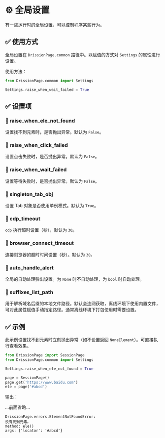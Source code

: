 # ⚙️ 全局设置

有一些运行时的全局设置，可以控制程序某些行为。

## ✅️️ 使用方式

全局设置在 `DrissionPage.common` 路径中。以赋值的方式对 `Settings` 的属性进行设置。

使用方法：

```python
from DrissionPage.common import Settings

Settings.raise_when_wait_failed = True
```

## ✅️️ 设置项

### 📌 raise_when_ele_not_found

设置找不到元素时，是否抛出异常。默认为 `False`。

### 📌 raise_when_click_failed

设置点击失败时，是否抛出异常。默认为 `False`。

### 📌 raise_when_wait_failed

设置等待失败时，是否抛出异常。默认为 `False`。

### 📌 singleton_tab_obj

设置 Tab 对象是否使用单例模式。默认为 `True`。

### 📌 cdp_timeout

`cdp` 执行超时设置（秒），默认为 `30`。

### 📌 browser_connect_timeout

连接浏览器的超时时间设置（秒）。默认为 `30`。

### 📌 auto_handle_alert

全局的自动处理弹出设置。为 `None` 时不自动处理，为 `bool` 时自动处理。

### 📌 suffixes_list_path

用于解析域名后缀的本地文件路径。默认会连网获取，离线环境下使用内置文件，可对此属性赋值手动指定路径。通常离线环境下打包使用时需要设置。

## ✅️️ 示例

此示例设置找不到元素时立刻抛出异常（如不设置返回 `NoneElement`）。可直接执行查看效果。

```python
from DrissionPage import SessionPage
from DrissionPage.common import Settings

Settings.raise_when_ele_not_found = True

page = SessionPage()
page.get('https://www.baidu.com')
ele = page('#abcd')
```

输出：

...前面省略...

```
DrissionPage.errors.ElementNotFoundError: 
没有找到元素。
method: ele()
args: {'locator': '#abcd'}
```